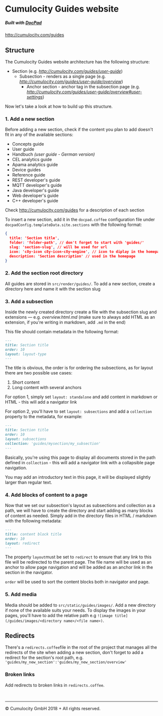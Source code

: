 # Cumulocity Guides website
##### Built with [DocPad](http://docpad.org)

<http://cumulocity.com/guides>


## Structure

The Cumulocity Guides website architecture has the following structure:
* Section (e.g. *<http://cumulocity.com/guides/user-guide>*)
  * Subsection - renders as a single page (e.g. *<http://cumulocity.com/guides/user-guide/overview>*)
    * Anchor section - anchor tag in the subsection page (e.g. *<http://cumulocity.com/guides/user-guide/overview#user-settings>*) 



Now let's take a look at how to build up this structure.


### 1. Add a new section
Before adding a new section, check if the content you plan to add doesn't fit in any of the available sections:

* Concepts guide
* User guide
* Handbuch *(user guide - German version)*
* CEL analytics guide
* Apama analytics guide
* Device guides
* Reference guide
* REST developer's guide
* MQTT developer's guide
* Java developer's guide
* Web developer's guide
* C++ developer's guide

Check <http://cumulocity.com/guides> for a description of each section

To insert a new section, add it in the `docpad.coffee` configuration file under ```docpadConfig.templateData.site.sections``` with the following format:
```json 
{ 
  title: 'Section title', 
  folder: 'folder-path', // don't forget to start with 'guides/'
  slug: 'section-slug', // will be used for url
  icon: 'c8y-icon c8y-icon-c8y-engine', // icon to diplay in the homepage and section selector — check http://styleguide.cumulocity.com/icons
  description: 'Section description' // used in the homepage
}
```
### 2. Add the section root directory
All guides are stored in ```src/render/guides/```. To add a new section, create a directory here and name it with the section slug

### 3. Add a subsection
Inside the newly created directory create a file with the subsection slug and extensions — e.g. *overview.html.md* (make sure to always add HTML as an extension, if you're writing in markdown, add `.md` in the end)

This file should contain metadata in the following format:
```markdown
---
title: Section title
order: 10
layout: layout-type
---
```
The title is obvious, the order is for ordering the subsections, as for layout there are two possible use cases:
1. Short content
2. Long content with several anchors

For option 1, simply set `layout: standalone` and add content in markdown or HTML - this will add a navigator link

For option 2, you'll have to set `layout: subsections` and add a `collection` property to the metadata, for example:
```markdown
---
title: Section title
order: 10
layout: subsections
collection: 'guides/mysection/my_subsection'
---
```

Basically, you're using this page to display all documents stored in the path defined in `collection` - this will add a navigator link with a collapsible page navigation.

You may add an introductory text in this page, it will be displayed slightly larger than regular text.  

### 4. Add blocks of content to a page
Now that we set our subsection's layout as subsections and collection as a path, we will have to create the directory and start adding as many blocks of content as needed. Simply add in the directory files in HTML / markdown with the following metadata:
```markdown
---
title: content block title
order: 10
layout: redirect
---
```
The property `layout`must be set to `redirect` to ensure that any link to this file will be redirected to the parent page. The file name will be used as an anchor to allow page navigation and will be added as an anchor link in the section in the navigator.

`order` will be used to sort the content blocks both in navigator and page.



### 5. Add media
Media should be added to `src/static/guides/images/`. Add a new directory if none of the available suits your needs.
To display the images in your pages, you'll have to add the relative path e.g `![image title](/guides/images/<directory name>/<file name>)`.



## Redirects
There's a `redirects.coffee`file in the root of the project that manages all the redirects of the site when adding a new section, don't forget to add a redirect for the section's root path, e.g. `'guides/my_new_section':'guides/my_new_section/overview'`

### Broken links
Add redirects to broken links in `redirects.coffee`.






&nbsp;


---
&copy; Cumulocity GmbH  2018 + All rights reserved.